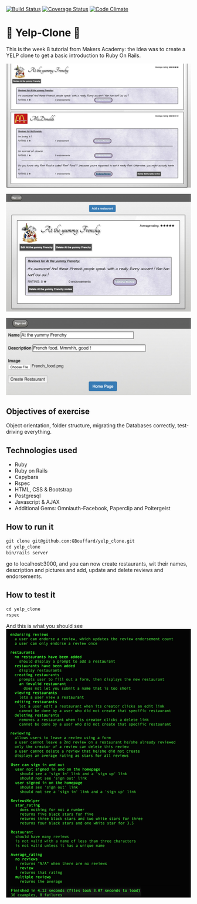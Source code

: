 [![Build Status](https://travis-ci.org/GBouffard/yelp_clone.svg?branch=master)](https://travis-ci.org/GBouffard/yelp_clone) [![Coverage Status](https://coveralls.io/repos/GBouffard/yelp_clone/badge.svg?branch=master&service=github)](https://coveralls.io/github/GBouffard/yelp_clone?branch=master) [![Code Climate](https://codeclimate.com/github/GBouffard/yelp_clone/badges/gpa.svg)](https://codeclimate.com/github/GBouffard/yelp_clone)

:fork_and_knife: Yelp-Clone :fork_and_knife:
===
This is the week 8 tutorial from Makers Academy: the idea was to create a YELP clone to get a basic introduction to Ruby On Rails.

![](public/images/screenshot_1.png)

![](public/images/screenshot_2.png)

![](public/images/screenshot_3.png)

Objectives of exercise
----
Object orientation, folder structure, migrating the Databases correctly, test-driving everything.

Technologies used
----
- Ruby
- Ruby on Rails
- Capybara
- Rspec
- HTML, CSS & Bootstrap
- Postgresql
- Javascript & AJAX
- Additional Gems: Omniauth-Facebook, Paperclip and Poltergeist

How to run it
----
```
git clone git@github.com:GBouffard/yelp_clone.git
cd yelp_clone
bin/rails server
```
go to localhost:3000, and you can now create restaurants, wit their names, description and pictures and add, update and delete reviews and endorsements.

How to test it
----
```
cd yelp_clone
rspec
```

And this is what you should see
![](public/images/rspec_tests_screenshot.jpg)